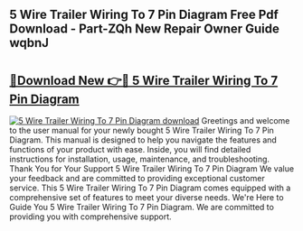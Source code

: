 ## 5 Wire Trailer Wiring To 7 Pin Diagram Free Pdf Download - Part-ZQh New Repair Owner Guide wqbnJ

# <h2><a href="http://dfr8dli.blite.top/?on=5+Wire+Trailer+Wiring+To+7+Pin+Diagram">🔗Download New 👉🔴 5 Wire Trailer Wiring To 7 Pin Diagram</a></h2>

[![5 Wire Trailer Wiring To 7 Pin Diagram download](https://i.imgur.com/lujVjoI.png)](http://dfr8dli.blite.top/?on=5+Wire+Trailer+Wiring+To+7+Pin+Diagram)
Greetings and welcome to the user manual for your newly bought 5 Wire Trailer Wiring To 7 Pin Diagram. This manual is designed to help you navigate the features and functions of your product with ease. Inside, you will find detailed instructions for installation, usage, maintenance, and troubleshooting. Thank You for Your Support 5 Wire Trailer Wiring To 7 Pin Diagram We value your feedback and are committed to providing exceptional customer service. This 5 Wire Trailer Wiring To 7 Pin Diagram comes equipped with a comprehensive set of features to meet your diverse needs. We're Here to Guide You 5 Wire Trailer Wiring To 7 Pin Diagram. We are committed to providing you with comprehensive support.
